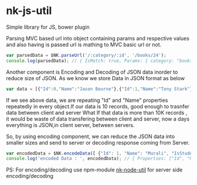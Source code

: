 # nk-js-util
Simple library for JS, bower plugin

Parsing MVC based url into object containing params and respective values and also having is passed url is mathing to MVC basic url or not.

``` javascript
var parsedData = $NK.parseUrl('/:category/:id', '/books/24');
console.log(parsedData); // { IsMatch: true, Params: { category: "books", id: 24 }}
```


Another component is Encoding and Decoding of JSON data inorder to reduce size of JSON. As we know we store Data in JSON format as below

``` javascript
var data = [{"Id":0,"Name":"Jason Bourne"},{"Id":1,"Name":"Tony Stark"},{"Id":2,"Name":"Winter Soldier"}];
```

If we see above data, we are repeating "Id" and "Name" properties repeatedly in every object.If our data is 10 records, good enough to trasnfer data between client and server
What If that data is more than 10K records , it would be waste of data transfering between client and server, now a days everything is JSON,in client server, between servers.

So, by using encoding component, we can reduce the JSON data into smaller sizes and send to server or decoding response coming from Server.

``` javascript
var encodedData = $NK.encodeData([ {"Id": 1, "Name": "Murali", "IsStudent": false}, { "Id": 2, "IsStudent": null}]);
console.log('encoded Data : ', encodedData); // { Properties: ["Id", "Name", "IsStudent"], Data: [[1, "Murali", false],[2, null, null]]
```



PS: For encoding/decoding use npm-module [nk-node-util](https://www.npmjs.com/package/nk-node-util) for server side encoding/decoding